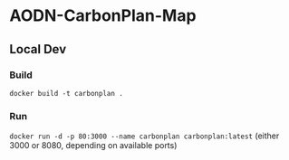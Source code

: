 # AODN-CarbonPlan-Map

## Local Dev

### Build

`docker build -t carbonplan .`

### Run

`docker run -d -p 80:3000 --name carbonplan carbonplan:latest` (either 3000 or 8080, depending on available ports)